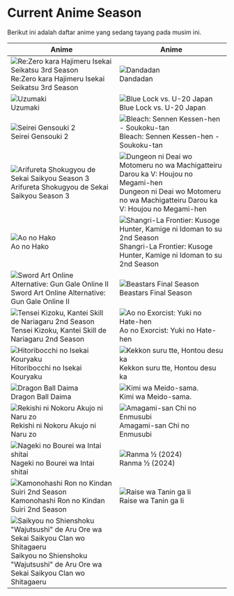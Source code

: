 # Current Anime Season

Berikut ini adalah daftar anime yang sedang tayang pada musim ini.

| Anime | Anime |
|-------|-------|
| ![Re:Zero kara Hajimeru Isekai Seikatsu 3rd Season](https://cdn.myanimelist.net/images/anime/1706/144725.webp)<br>Re:Zero kara Hajimeru Isekai Seikatsu 3rd Season | ![Dandadan](https://cdn.myanimelist.net/images/anime/1584/143719.webp)<br>Dandadan |
| ![Uzumaki](https://cdn.myanimelist.net/images/anime/1432/105265.webp)<br>Uzumaki | ![Blue Lock vs. U-20 Japan](https://cdn.myanimelist.net/images/anime/1584/144860.webp)<br>Blue Lock vs. U-20 Japan |
| ![Seirei Gensouki 2](https://cdn.myanimelist.net/images/anime/1087/144583.webp)<br>Seirei Gensouki 2 | ![Bleach: Sennen Kessen-hen - Soukoku-tan](https://cdn.myanimelist.net/images/anime/1595/144074.webp)<br>Bleach: Sennen Kessen-hen - Soukoku-tan |
| ![Arifureta Shokugyou de Sekai Saikyou Season 3](https://cdn.myanimelist.net/images/anime/1553/145597.webp)<br>Arifureta Shokugyou de Sekai Saikyou Season 3 | ![Dungeon ni Deai wo Motomeru no wa Machigatteiru Darou ka V: Houjou no Megami-hen](https://cdn.myanimelist.net/images/anime/1299/144738.webp)<br>Dungeon ni Deai wo Motomeru no wa Machigatteiru Darou ka V: Houjou no Megami-hen |
| ![Ao no Hako](https://cdn.myanimelist.net/images/anime/1341/145349.webp)<br>Ao no Hako | ![Shangri-La Frontier: Kusoge Hunter, Kamige ni Idoman to su 2nd Season](https://cdn.myanimelist.net/images/anime/1978/144794.webp)<br>Shangri-La Frontier: Kusoge Hunter, Kamige ni Idoman to su 2nd Season |
| ![Sword Art Online Alternative: Gun Gale Online II](https://cdn.myanimelist.net/images/anime/1335/145505.webp)<br>Sword Art Online Alternative: Gun Gale Online II | ![Beastars Final Season](https://cdn.myanimelist.net/images/anime/1699/142187.webp)<br>Beastars Final Season |
| ![Tensei Kizoku, Kantei Skill de Nariagaru 2nd Season](https://cdn.myanimelist.net/images/anime/1280/143705.webp)<br>Tensei Kizoku, Kantei Skill de Nariagaru 2nd Season | ![Ao no Exorcist: Yuki no Hate-hen](https://cdn.myanimelist.net/images/anime/1617/144043.webp)<br>Ao no Exorcist: Yuki no Hate-hen |
| ![Hitoribocchi no Isekai Kouryaku](https://cdn.myanimelist.net/images/anime/1714/145320.webp)<br>Hitoribocchi no Isekai Kouryaku | ![Kekkon suru tte, Hontou desu ka](https://cdn.myanimelist.net/images/anime/1572/145903.webp)<br>Kekkon suru tte, Hontou desu ka |
| ![Dragon Ball Daima](https://cdn.myanimelist.net/images/anime/1723/145231.webp)<br>Dragon Ball Daima | ![Kimi wa Meido-sama.](https://cdn.myanimelist.net/images/anime/1909/144684.webp)<br>Kimi wa Meido-sama. |
| ![Rekishi ni Nokoru Akujo ni Naru zo](https://cdn.myanimelist.net/images/anime/1005/145339.webp)<br>Rekishi ni Nokoru Akujo ni Naru zo | ![Amagami-san Chi no Enmusubi](https://cdn.myanimelist.net/images/anime/1410/143586.webp)<br>Amagami-san Chi no Enmusubi |
| ![Nageki no Bourei wa Intai shitai](https://cdn.myanimelist.net/images/anime/1679/145660.webp)<br>Nageki no Bourei wa Intai shitai | ![Ranma ½ (2024)](https://cdn.myanimelist.net/images/anime/1155/144299.webp)<br>Ranma ½ (2024) |
| ![Kamonohashi Ron no Kindan Suiri 2nd Season](https://cdn.myanimelist.net/images/anime/1917/144334.webp)<br>Kamonohashi Ron no Kindan Suiri 2nd Season | ![Raise wa Tanin ga Ii](https://cdn.myanimelist.net/images/anime/1428/143773.webp)<br>Raise wa Tanin ga Ii |
| ![Saikyou no Shienshoku "Wajutsushi" de Aru Ore wa Sekai Saikyou Clan wo Shitagaeru](https://cdn.myanimelist.net/images/anime/1683/145446.webp)<br>Saikyou no Shienshoku "Wajutsushi" de Aru Ore wa Sekai Saikyou Clan wo Shitagaeru |  |
